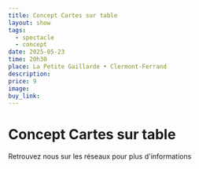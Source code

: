 ```yaml
---
title: Concept Cartes sur table
layout: show
tags:
  - spectacle
  - concept
date: 2025-05-23
time: 20h30
place: La Petite Gaillarde • Clermont-Ferrand
description:
price: 9
image:
buy_link:
---
```


# Concept Cartes sur table

Retrouvez nous sur les réseaux pour plus d'informations
